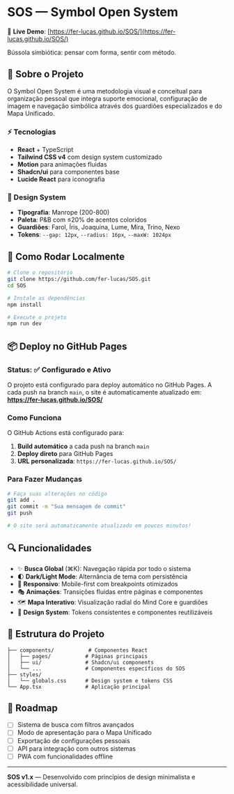 # SOS — Symbol Open System

🔗 **Live Demo**: [https://fer-lucas.github.io/SOS/](https://fer-lucas.github.io/SOS/)

Bússola simbiótica: pensar com forma, sentir com método.

## 🌟 Sobre o Projeto

O Symbol Open System é uma metodologia visual e conceitual para organização pessoal que integra suporte emocional, configuração de imagem e navegação simbólica através dos guardiões especializados e do Mapa Unificado.

### ⚡ Tecnologias

- **React** + TypeScript
- **Tailwind CSS v4** com design system customizado
- **Motion** para animações fluidas
- **Shadcn/ui** para componentes base
- **Lucide React** para iconografia

### 🎨 Design System

- **Tipografia**: Manrope (200-800)
- **Paleta**: P&B com ≤20% de acentos coloridos
- **Guardiões**: Farol, Íris, Joaquina, Lume, Mira, Trino, Nexo
- **Tokens**: `--gap: 12px`, `--radius: 16px`, `--maxW: 1024px`

## 🚀 Como Rodar Localmente

```bash
# Clone o repositório
git clone https://github.com/fer-lucas/SOS.git
cd SOS

# Instale as dependências
npm install

# Execute o projeto
npm run dev
```

## 📦 Deploy no GitHub Pages

### Status: ✅ **Configurado e Ativo**

O projeto está configurado para deploy automático no GitHub Pages. A cada push na branch `main`, o site é automaticamente atualizado em: **https://fer-lucas.github.io/SOS/**

### Como Funciona

O GitHub Actions está configurado para:
1. **Build automático** a cada push na branch `main`
2. **Deploy direto** para GitHub Pages
3. **URL personalizada**: `https://fer-lucas.github.io/SOS/`

### Para Fazer Mudanças

```bash
# Faça suas alterações no código
git add .
git commit -m "Sua mensagem de commit"
git push

# O site será automaticamente atualizado em poucos minutos!
```

## 🔍 Funcionalidades

- ✨ **Busca Global** (⌘K): Navegação rápida por todo o sistema
- 🌓 **Dark/Light Mode**: Alternância de tema com persistência
- 📱 **Responsivo**: Mobile-first com breakpoints otimizados
- 🎭 **Animações**: Transições fluidas entre páginas e componentes
- 🗺️ **Mapa Interativo**: Visualização radial do Mind Core e guardiões
- 🎨 **Design System**: Tokens consistentes e componentes reutilizáveis

## 📖 Estrutura do Projeto

```
├── components/           # Componentes React
│   ├── pages/           # Páginas principais
│   ├── ui/              # Shadcn/ui components
│   └── ...              # Componentes específicos do SOS
├── styles/
│   └── globals.css      # Design system e tokens CSS
└── App.tsx              # Aplicação principal
```

## 🎯 Roadmap

- [ ] Sistema de busca com filtros avançados
- [ ] Modo de apresentação para o Mapa Unificado
- [ ] Exportação de configurações pessoais
- [ ] API para integração com outros sistemas
- [ ] PWA com funcionalidades offline

---

**SOS v1.x** — Desenvolvido com princípios de design minimalista e acessibilidade universal.